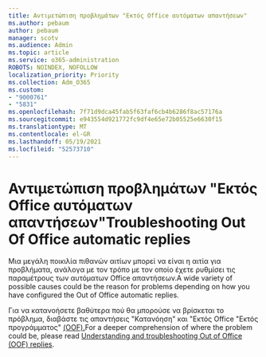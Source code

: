 ```yaml
---
title: Αντιμετώπιση προβλημάτων "Εκτός Office αυτόματων απαντήσεων"
ms.author: pebaum
author: pebaum
manager: scotv
ms.audience: Admin
ms.topic: article
ms.service: o365-administration
ROBOTS: NOINDEX, NOFOLLOW
localization_priority: Priority
ms.collection: Adm_O365
ms.custom:
- "9000761"
- "5831"
ms.openlocfilehash: 7f71d9dca45fab5f63faf6cb4b6286f8ac57176a
ms.sourcegitcommit: e943554d921772fc9df4e65e72b05525e6630f15
ms.translationtype: MT
ms.contentlocale: el-GR
ms.lasthandoff: 05/19/2021
ms.locfileid: "52573710"
---
```

# <a name="troubleshooting-out-of-office-automatic-replies"></a><span data-ttu-id="455d5-102">Αντιμετώπιση προβλημάτων "Εκτός Office αυτόματων απαντήσεων"</span><span class="sxs-lookup"><span data-stu-id="455d5-102">Troubleshooting Out Of Office automatic replies</span></span>

<span data-ttu-id="455d5-103">Μια μεγάλη ποικιλία πιθανών αιτίων μπορεί να είναι η αιτία για προβλήματα, ανάλογα με τον τρόπο με τον οποίο έχετε ρυθμίσει τις παραμέτρους των αυτόματων Office απαντήσεων.</span><span class="sxs-lookup"><span data-stu-id="455d5-103">A wide variety of possible causes could be the reason for problems depending on how you have configured the Out of Office automatic replies.</span></span>

<span data-ttu-id="455d5-104">Για να κατανοήσετε βαθύτερα πού θα μπορούσε να βρίσκεται το πρόβλημα, διαβάστε τις απαντήσεις "Κατανόηση" και "Εκτός Office "Εκτός προγράμματος" [(OOF).](/exchange/troubleshoot/email-delivery/understand-troubleshoot-oof-replies)</span><span class="sxs-lookup"><span data-stu-id="455d5-104">For a deeper comprehension of where the problem could be, please read  [Understanding and troubleshooting Out of Office (OOF) replies](/exchange/troubleshoot/email-delivery/understand-troubleshoot-oof-replies).</span></span>